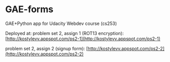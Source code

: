 GAE-forms
=========

GAE+Python app for Udacity Webdev course (cs253)

Deployed at:
problem set 2, assign 1 (ROT13 encryption): [http://kostylevv.appspot.com/ps2-1](http://kostylevv.appspot.com/ps2-1)

problem set 2, assign 2 (signup form): [http://kostylevv.appspot.com/ps2-2](http://kostylevv.appspot.com/ps2-2)